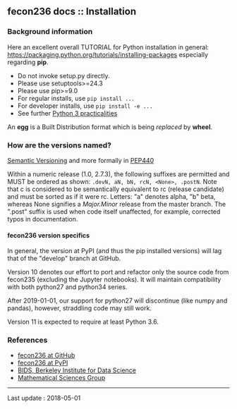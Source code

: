 ## fecon236 docs :: Installation

### Background information

Here an excellent overall TUTORIAL for Python installation in general:
https://packaging.python.org/tutorials/installing-packages
especially regarding **pip**.

- Do not invoke setup.py directly.
- Please use setuptools>=24.3
- Please use pip>=9.0
- For regular installs, use `pip install ...`
- For developer installs, use `pip install -e ...`
- See further [Python 3 practicalities](https://python3statement.org/practicalities)

An **egg** is a Built Distribution format which is being *replaced* by
**wheel**.


### How are the versions named?

[Semantic Versioning](https://packaging.python.org/tutorials/distributing-packages/#choosing-a-versioning-scheme)
and more formally in [PEP440](https://www.python.org/dev/peps/pep-0440)

Within a numeric release (1.0, 2.7.3), the following suffixes
are permitted and MUST be ordered as shown:
`.devN, aN, bN, rcN, <None>, .postN`.
Note that c is considered to be semantically equivalent to
rc (release candidate) and must be sorted as if it were rc. 
Letters: "a" denotes alpha, "b" beta, whereas
None signifies a *Major.Minor* release from the master branch.
The ".post" suffix is used when code itself
unaffected, for example, corrected typos in documentation.


#### fecon236 version specifics

In general, the version at PyPI (and thus the pip installed versions)
will lag that of the "develop" branch at GitHub.

Version 10 denotes our effort to port and refactor only the source code
from fecon235 (excluding the Jupyter notebooks).
It will maintain compatibility with both python27 and python34 series.

After 2019-01-01, our support for python27 will discontinue
(like numpy and pandas), however, straddling code may still work.

Version 11 is expected to require at least Python 3.6.


### References

- [fecon236 at GitHub](https://github.com/MathSci/fecon236)
- [fecon236 at PyPI](https://pypi.org/project/fecon236)
- [BIDS, Berkeley Institute for Data Science](https://bids.berkeley.edu)
- [Mathematical Sciences Group](https://github.com/MathSci)


---

Last update : 2018-05-01
